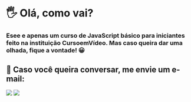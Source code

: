 # 🖐 Olá, como vai? 
### Esee e apenas um curso de JavaScript básico para iniciantes feito na instituição CursoemVídeo. Mas caso queira dar uma olhada, fique a vontade! 😀

## 📧 Caso você queira conversar, me envie um e-mail:
  <div>
    <a href = "mailto: hugocamposarimathea@gmail.com"><img src="https://img.shields.io/badge/Gmail-D14836?style=for-the-badge&logo=gmail&logoColor=white" target="_blank"></a>
    <a href="https://www.linkedin.com/in/hugocamposarimathea" target="_blank"><img src="https://img.shields.io/badge/-LinkedIn-%230077B5?style=for-the-badge&logo=linkedin&logoColor=white" target="_blank"></a> 
  </div><br/>
